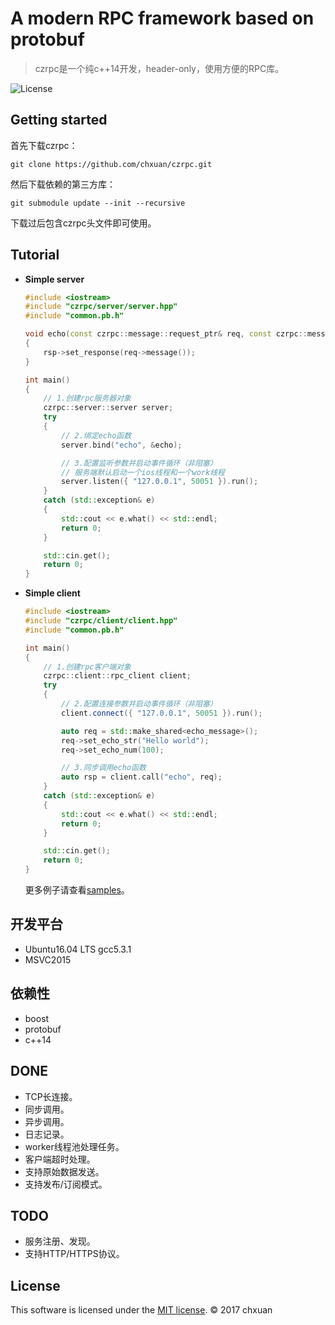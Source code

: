 A modern RPC framework based on protobuf 
===============================================

> czrpc是一个纯c++14开发，header-only，使用方便的RPC库。

![License][1] 

## Getting started
首先下载czrpc：

    git clone https://github.com/chxuan/czrpc.git

然后下载依赖的第三方库：

    git submodule update --init --recursive
    
下载过后包含czrpc头文件即可使用。

## Tutorial

* **Simple server**

    ```cpp
    #include <iostream>
    #include "czrpc/server/server.hpp"
    #include "common.pb.h"
    
    void echo(const czrpc::message::request_ptr& req, const czrpc::message::response_ptr& rsp)
    {
        rsp->set_response(req->message());
    }
    
    int main()
    {
        // 1.创建rpc服务器对象
        czrpc::server::server server;
        try
        {
            // 2.绑定echo函数
            server.bind("echo", &echo);
    
            // 3.配置监听参数并启动事件循环（非阻塞）
            // 服务端默认启动一个ios线程和一个work线程
            server.listen({ "127.0.0.1", 50051 }).run();
        }
        catch (std::exception& e)
        {
            std::cout << e.what() << std::endl;
            return 0;
        }
    
        std::cin.get();
        return 0;
    }
    ```
    
* **Simple client**
    ```cpp
    #include <iostream>
    #include "czrpc/client/client.hpp"
    #include "common.pb.h"
    
    int main()
    {   
        // 1.创建rpc客户端对象
        czrpc::client::rpc_client client;
        try
        {
            // 2.配置连接参数并启动事件循环（非阻塞）
            client.connect({ "127.0.0.1", 50051 }).run();
    
            auto req = std::make_shared<echo_message>();
            req->set_echo_str("Hello world");
            req->set_echo_num(100);
    
            // 3.同步调用echo函数
            auto rsp = client.call("echo", req);
        }
        catch (std::exception& e)
        {
            std::cout << e.what() << std::endl;
            return 0;
        }
    
        std::cin.get();
        return 0;
    }
    ```

    更多例子请查看[samples][2]。
    
## 开发平台

* Ubuntu16.04 LTS gcc5.3.1
* MSVC2015

## 依赖性

* boost
* protobuf
* c++14

## DONE

* TCP长连接。
* 同步调用。
* 异步调用。
* 日志记录。
* worker线程池处理任务。
* 客户端超时处理。
* 支持原始数据发送。
* 支持发布/订阅模式。

## TODO

* 服务注册、发现。
* 支持HTTP/HTTPS协议。


## License
This software is licensed under the [MIT license][3]. © 2017 chxuan


  [1]: http://img.shields.io/badge/license-MIT-blue.svg?style=flat-square
  [2]: https://github.com/chxuan/czrpc/tree/master/samples
  [3]: https://github.com/chxuan/czrpc/blob/master/LICENSE
